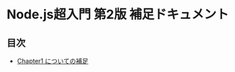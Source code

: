 # Node.js超入門 第2版 補足ドキュメント

## 目次

- [Chapter1 についての補足](https://hidesyu.github.io/nodejs2-docs/chapter1)
